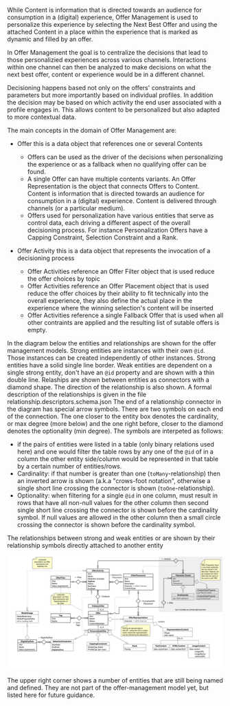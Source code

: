 While Content is information that is directed towards an audience for consumption in a (digital) experience, Offer Management is used to personalize this experience by selecting the Next Best Offer and using the attached Content in a place within the experience that is marked as dynamic and filled by an offer.

In Offer Management the goal is to centralize the decisions that lead to those personalizied experiences across various channels. Interactions within one channel can then be analyzed to make decisions on what the next best offer, content or experience would be in a different channel.

Decisioning happens based not only on the offers' constraints and parameters but more importantly based on individual profiles. In addition the decision may be based on which activity the end user associated with a profile engages in. This allows content to be personalized but also adapted to more contextual data.

The main concepts in the domain of Offer Management are:

- Offer this is a data object that references one or several Contents 
  - Offers can be used as the driver of the decisions when personalizing the experience or as a fallback when no qualifying offer can be found.
  - A single Offer can have multiple contents variants. An Offer Representation is the object that connects Offers to Content. Content is information that is directed towards an audience for consumption in a (digital) experience. Content is delivered through channels (or a particular medium). 
  - Offers used for personalization have various entities that serve as control data, each driving a different aspect of the overall decisioning process. For instance Personalization Offers have a Capping Constraint, Selection Constraint and a Rank. 

- Offer Activity this is a data object that represents the invocation of a decisioning process
  - Offer Activities reference an Offer Filter object that is used reduce the offer choices by topic
  - Offer Activities reference an Offer Placement object that is used reduce the offer choices by their ability to fit technically into the overall experience, they also define the actual place in the experience where the winning selection's content will be inserted
  - Offer Activities reference a single Fallback Offer that is used when all other contraints are applied and the resulting list of sutable offers is empty.

In the diagram below the entities and relationships are shown for the offer management models. Strong entities are instances with their own `@id`. Those instances can be created independently of other instances.
Strong entities have a solid single line border. 
Weak entities are dependent on a single strong entity, don't have an `@id` property and are shown with a thin double line. 
Relaships are shown between entities as connectors with a diamond shape. The direction of the relationship is also shown. A formal description of the relationships is given in the file relationship.descriptors.schema.json
The end of a relationship connector in the diagram has special arrow symbols. There are two symbols on each end of the connection. The one closer to the entity box denotes the cardinality, or max degree (more below) and the one right before, closer to the diamond denotes the optionality (min degree).
The symbols are interpeted as follows:
- if the pairs of entities were listed in a table (only binary relations used here) and one would filter the table rows by any one of the `@id` of in a column the other entity side/column would be represented in that table by a certain number of entities/rows.
- Cardinality: if that number is greater than one (`toMany`-relationship) then an inverted arrow is shown (a.k.a "crows-foot notation", otherwise a single short line crossing the connector is shown (`toOne`-relationship).
- Optionality: when filtering for a single `@id` in one column, must result in rows that have all non-null values for the other column then second single short line crossing the connector is shown before the cardinality symbol. If null values are allowed in the other column then a small circle crossing the connector is shown before the cardinality symbol.

The relationships between strong and weak entities or are shown by their relationship symbols directly attached to another entity

![](offer_model.png)

The upper right corner shows a number of entities that are still being named and defined. They are not part of the offer-management model yet, but listed here for future guidance.